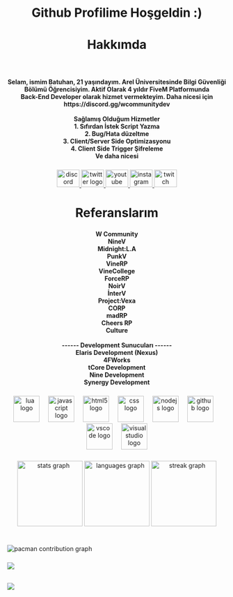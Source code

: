 <h1 align="center">Github Profilime Hoşgeldin :)</h1>

###

<h1 align="center">Hakkımda</h1>

###

<br clear="both">

<h4 align="center">Selam, ismim Batuhan, 21 yaşındayım. Arel Üniversitesinde Bilgi Güvenliği Bölümü Öğrencisiyim. Aktif Olarak 4 yıldır FiveM Platformunda<br>Back-End Developer olarak hizmet vermekteyim. Daha nicesi için https://discord.gg/wcommunitydev<br><br>Sağlamış Olduğum Hizmetler<br>1. Sıfırdan İstek Script Yazma<br>2. Bug/Hata düzeltme<br>3. Client/Server Side Optimizasyonu<br>4. Client Side Trigger Şifreleme<br>Ve daha nicesi</h4>

###

<div align="center">
  <a href="https://discord.gg/wcommunity" target="_blank">
    <img src="https://raw.githubusercontent.com/maurodesouza/profile-readme-generator/master/src/assets/icons/social/discord/default.svg" width="52" height="40" alt="discord logo"  />
  </a>
  <a href="https://x.com/bathuwan" target="_blank">
    <img src="https://raw.githubusercontent.com/maurodesouza/profile-readme-generator/master/src/assets/icons/social/twitter/default.svg" width="52" height="40" alt="twitter logo"  />
  </a>
  <a href="https://www.youtube.com/@bathuwan" target="_blank">
    <img src="https://raw.githubusercontent.com/maurodesouza/profile-readme-generator/master/src/assets/icons/social/youtube/default.svg" width="52" height="40" alt="youtube logo"  />
  </a>
  <a href="https://www.instagram.com/bathuwan" target="_blank">
    <img src="https://raw.githubusercontent.com/maurodesouza/profile-readme-generator/master/src/assets/icons/social/instagram/default.svg" width="52" height="40" alt="instagram logo"  />
  </a>
  <a href="https://www.twitch.tv/bathuwan" target="_blank">
    <img src="https://raw.githubusercontent.com/maurodesouza/profile-readme-generator/master/src/assets/icons/social/twitch/default.svg" width="52" height="40" alt="twitch logo"  />
  </a>
</div>

###

<h1 align="center">Referanslarım</h1>

###

<h4 align="center">W Community<br>NineV<br>Midnight:L.A<br>PunkV<br>VineRP<br>VineCollege<br>ForceRP<br>NoirV<br>İnterV<br>Project:Vexa<br>CORP<br>madRP<br>Cheers RP<br>Culture<br><br>------ Development Sunucuları ------<br>Elaris Development (Nexus)<br>4FWorks<br>tCore Development<br>Nine Development<br>Synergy Development</h4>

###

<div align="center">
  <img src="https://cdn.jsdelivr.net/gh/devicons/devicon/icons/lua/lua-original.svg" height="60" alt="lua logo"  />
  <img width="12" />
  <img src="https://cdn.jsdelivr.net/gh/devicons/devicon/icons/javascript/javascript-plain.svg" height="60" alt="javascript logo"  />
  <img width="12" />
  <img src="https://cdn.jsdelivr.net/gh/devicons/devicon/icons/html5/html5-original.svg" height="60" alt="html5 logo"  />
  <img width="12" />
  <img src="https://cdn.jsdelivr.net/gh/devicons/devicon/icons/css3/css3-original.svg" height="60" alt="css logo"  />
  <img width="12" />
  <img src="https://cdn.jsdelivr.net/gh/devicons/devicon/icons/nodejs/nodejs-original-wordmark.svg" height="60" alt="nodejs logo"  />
  <img width="12" />
  <img src="https://cdn.jsdelivr.net/gh/devicons/devicon/icons/github/github-original.svg" height="60" alt="github logo"  />
  <img width="12" />
  <img src="https://cdn.jsdelivr.net/gh/devicons/devicon/icons/vscode/vscode-original.svg" height="60" alt="vscode logo"  />
  <img width="12" />
  <img src="https://cdn.jsdelivr.net/gh/devicons/devicon/icons/visualstudio/visualstudio-plain.svg" height="60" alt="visualstudio logo"  />
</div>

###

<div align="center">
  <img src="https://github-readme-stats.vercel.app/api?username=injector1337&hide_title=false&hide_rank=false&show_icons=true&include_all_commits=true&count_private=true&disable_animations=false&theme=dark&locale=en&hide_border=false&order=1&custom_title=Github%20%C4%B0statistiklerim" height="150" alt="stats graph"  />
  <img src="https://github-readme-stats.vercel.app/api/top-langs?username=injector1337&locale=en&hide_title=false&layout=compact&card_width=320&langs_count=6&theme=dark&hide_border=false&order=2&custom_title=Fazla%20Kulland%C4%B1%C4%9F%C4%B1m%20Yaz%C4%B1l%C4%B1m%20Dilleri" height="150" alt="languages graph"  />
  <img src="https://streak-stats.demolab.com?user=injector1337&locale=en&mode=weekly&theme=dark&hide_border=false&border_radius=5&order=3" height="150" alt="streak graph"  />
</div>

###

<br clear="both">

<picture>
  <source media="(prefers-color-scheme: dark)" srcset="https://raw.githubusercontent.com/injector1337/injector1337/output/pacman-contribution-graph-dark.svg">
  <source media="(prefers-color-scheme: light)" srcset="https://raw.githubusercontent.com/injector1337/injector1337/output/pacman-contribution-graph.svg">
  <img alt="pacman contribution graph" src="https://raw.githubusercontent.com/injector1337/injector1337/output/pacman-contribution-graph.svg">
</picture>

###


<a href="https://discord.com/users/260660597312585728"><img src="https://lanyard.cnrad.dev/api/260660597312585728?bg=1b1844&borderRadius=20px&showDisplayName=true" /></a>

<br clear="both">

<img align="left" src="https://visitor-badge.laobi.icu/badge?page_id=injector1337.injector1337&left_color=black&right_color=darkgrey"  />

###

